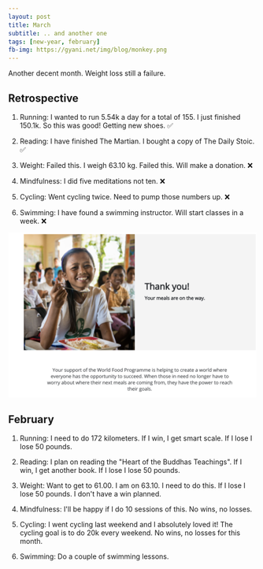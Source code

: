 ```yaml
---
layout: post
title: March
subtitle: .. and another one
tags: [new-year, february]
fb-img: https://gyani.net/img/blog/monkey.png
---
```


Another decent month. Weight loss still a failure.


## Retrospective

1. Running: I wanted to run 5.54k a day for a total of 155. I just finished 150.1k. So this was good! Getting new shoes. ✅

2. Reading: I have finished The Martian. I bought a copy of The Daily Stoic. ✅

3. Weight: Failed this. I weigh 63.10 kg. Failed this. Will make a donation. ❌

4. Mindfulness: I did five meditations not ten. ❌

5. Cycling: Went cycling twice. Need to pump those numbers up. ❌

6. Swimming: I have found a swimming instructor. Will start classes in a week. ❌


![Charity](/img/february-21.png)

## February

1. Running: I need to do 172 kilometers. If I win, I get smart scale. If I lose I lose 50 pounds.

2. Reading: I plan on reading the "Heart of the Buddhas Teachings". If I win, I get another book. If I lose I lose 50 pounds.

3. Weight: Want to get to 61.00. I am on 63.10. I need to do this. If I lose I lose 50 pounds. I don't have a win planned.

4. Mindfulness: I'll be happy if I do 10 sessions of this. No wins, no losses.

5. Cycling: I went cycling last weekend and I absolutely loved it! The cycling goal is to do 20k every weekend. No wins, no losses for this month.

6. Swimming: Do a couple of swimming lessons.
